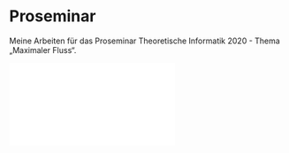 # Proseminar
Meine Arbeiten für das Proseminar Theoretische Informatik 2020 - Thema „Maximaler Fluss“.


![siehe Themenbeschreibung](thema08-fluss.pdf)
